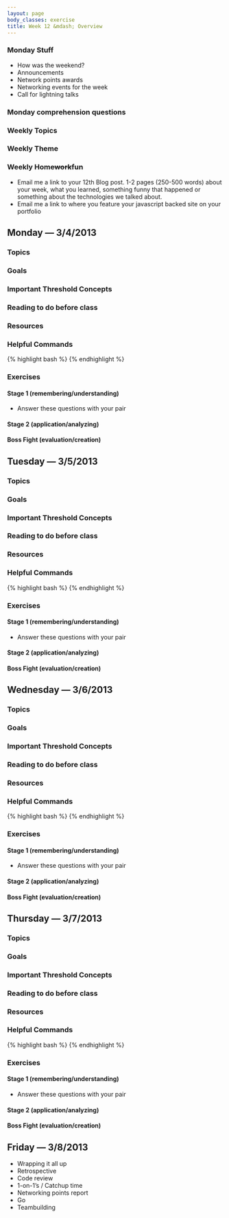 ```yaml
---
layout: page
body_classes: exercise
title: Week 12 &mdash; Overview
---
```


### Monday Stuff
* How was the weekend?
* Announcements
* Network points awards
* Networking events for the week
* Call for lightning talks

### Monday comprehension questions

### Weekly Topics

### Weekly Theme

### Weekly Home<del>work</del>**fun**
* Email me a link to your 12th Blog post. 1-2 pages (250-500 words) about your week, what you learned, something funny that happened or something about the technologies we talked about.
* Email me a link to where you feature your javascript backed site on your portfolio

## Monday &mdash; 3/4/2013
### Topics

### Goals

### Important Threshold Concepts

### Reading to do before class

### Resources

### Helpful Commands
{% highlight bash %}
{% endhighlight %}

### Exercises

#### Stage 1 (remembering/understanding)

* Answer these questions with your pair

#### Stage 2 (application/analyzing)

#### Boss Fight (evaluation/creation)

## Tuesday &mdash; 3/5/2013
### Topics

### Goals

### Important Threshold Concepts

### Reading to do before class

### Resources

### Helpful Commands
{% highlight bash %}
{% endhighlight %}

### Exercises

#### Stage 1 (remembering/understanding)

* Answer these questions with your pair

#### Stage 2 (application/analyzing)

#### Boss Fight (evaluation/creation)

## Wednesday &mdash; 3/6/2013
### Topics

### Goals

### Important Threshold Concepts

### Reading to do before class

### Resources

### Helpful Commands
{% highlight bash %}
{% endhighlight %}

### Exercises

#### Stage 1 (remembering/understanding)

* Answer these questions with your pair

#### Stage 2 (application/analyzing)

#### Boss Fight (evaluation/creation)

## Thursday &mdash; 3/7/2013
### Topics

### Goals

### Important Threshold Concepts

### Reading to do before class

### Resources

### Helpful Commands
{% highlight bash %}
{% endhighlight %}

### Exercises

#### Stage 1 (remembering/understanding)

* Answer these questions with your pair

#### Stage 2 (application/analyzing)

#### Boss Fight (evaluation/creation)

## Friday &mdash; 3/8/2013
* Wrapping it all up
* Retrospective
* Code review
* 1-on-1’s / Catchup time
* Networking points report
* Go
* Teambuilding